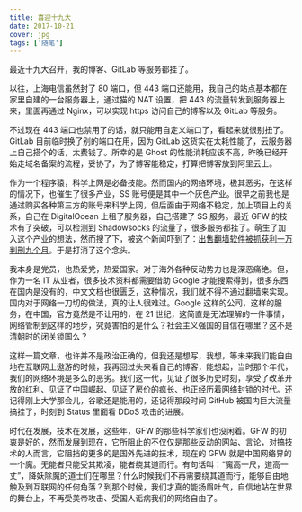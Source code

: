 ```yaml
---
title: 喜迎十九大
date: 2017-10-21
cover: jpg
tags: ['随笔']
---
```


最近十九大召开，我的博客、GitLab 等服务都挂了。

以往，上海电信虽然封了 80 端口，但 443 端口还能用，我自己的站点基本都在家里自建的一台服务器上，通过猫的 NAT 设置，把 443 的流量转发到服务器上来，里面再通过 Nginx，可以实现 https 访问自己的博客以及 GitLab 等服务。

不过现在 443 端口也禁用了的话，就只能用自定义端口了，看起来就很别扭了。GitLab 目前临时换了别的端口在用，因为 GitLab 这货实在太耗性能了，云服务器上自己搭个的话，太费钱了。所幸的是 Ghost 的性能消耗应该不高，昨晚已经开始走域名备案的流程，妥协了，为了博客能稳定，打算把博客放到阿里云上。

作为一个程序猿，科学上网是必备技能。然而国内的网络环境，极其恶劣，在这样的情况下，也催生了很多产业，SS 账号便是其中一个灰色产业。很早之前我也是通过购买各种第三方的账号来科学上网，但后面由于网络不稳定，加上项目上的关系，自己在 DigitalOcean 上租了服务器，自己搭建了 SS 服务。最近 GFW 的技术有了突破，可以检测到 Shadowsocks 的流量了，很多服务都挂了。萌生了加入这个产业的想法，然而搜了下，被这个新闻吓到了：[出售翻墙软件被抓获利一万判刑九个月](http://www.williamlong.info/archives/5084.html)。于是打消了这个念头。

我本身是党员，也热爱党，热爱国家。对于海外各种反动势力也是深恶痛绝。但，作为一名 IT 从业者，很多技术资料都需要借助 Google 才能搜索得到，很多东西在国内是没有的，中文文档也很匮乏，这种情况，我们就不得不通过翻墙来实现。国内对于网络一刀切的做法，真的让人很难过。Google 这样的公司，这样的服务，在中国，官方竟然是不让用的，在 21 世纪，这简直是无法理解的一件事情，网络管制到这样的地步，究竟害怕的是什么？社会主义强国的自信在哪里？这不是清朝时的闭关锁国么？

这样一篇文章，也许并不是政治正确的，但我还是想写，我想，等未来我们能自由地在互联网上遨游的时候，我再回过头来看自己的博客，能想起，当时那个年代，我们的网络环境是多么的恶劣。我们这一代，见证了很多历史时刻，享受了改革开放的红利、见证了中国崛起、见证了房价的疯长、也正经历着网络封锁的时代。还记得刚上大学那会儿，谷歌还是能用的，还记得那段时间 GitHub 被国内巨大流量搞挂了，时刻到 Status 里面看 DDoS 攻击的进展。

时代在发展，技术在发展，这些年，GFW 的那些科学家们也没闲着。GFW 的初衷是好的，然而发展到现在，它所阻止的不仅仅是那些反动的网站、言论，对搞技术的人而言，它阻挡的更多的是国外先进的技术，现在的 GFW 就是中国网络界的一个魔。无能者只能受其欺凌，能者绕其道而行。有句话叫：“魔高一尺，道高一丈”，降妖除魔的道士们在哪里？什么时候我们不再需要绕其道而行，能够自由地触及到互联网的任何角落？到那个时候，我们才真的能扬眉吐气，自信地站在世界的舞台上，不再受美帝攻击、受国人诟病我们的网络自由了。
